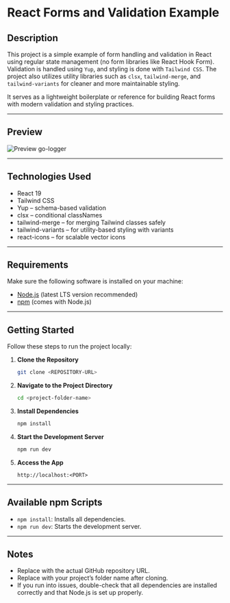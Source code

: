 # React Forms and Validation Example

## Description

This project is a simple example of form handling and validation in React using regular state management (no form libraries like React Hook Form). Validation is handled using `Yup`, and styling is done with `Tailwind CSS`. The project also utilizes utility libraries such as `clsx`, `tailwind-merge`, and `tailwind-variants` for cleaner and more maintainable styling.

It serves as a lightweight boilerplate or reference for building React forms with modern validation and styling practices.

---

## **Preview**

![Preview go-logger](https://media1.giphy.com/media/v1.Y2lkPTc5MGI3NjExdnFhZm10cDdqeG5wZnV1eXk2cTFqOWVmNmNjbXFzcGxrbGpzb3FmMyZlcD12MV9pbnRlcm5hbF9naWZfYnlfaWQmY3Q9Zw/In6RlbdP61Ot8lBN14/giphy.gif)

---

## Technologies Used

- React 19
- Tailwind CSS
- Yup – schema-based validation
- clsx – conditional classNames
- tailwind-merge – for merging Tailwind classes safely
- tailwind-variants – for utility-based styling with variants
- react-icons – for scalable vector icons

---

## Requirements

Make sure the following software is installed on your machine:

- [Node.js](https://nodejs.org/) (latest LTS version recommended)
- [npm](https://www.npmjs.com/) (comes with Node.js)

---

## Getting Started

Follow these steps to run the project locally:

1. **Clone the Repository**

   ```bash
   git clone <REPOSITORY-URL>
   ```

2. **Navigate to the Project Directory**

   ```bash
   cd <project-folder-name>
   ```

3. **Install Dependencies**

   ```bash
   npm install
   ```

4. **Start the Development Server**

   ```bash
   npm run dev
   ```

5. **Access the App**

   ```
   http://localhost:<PORT>
   ```

---

## Available npm Scripts

- `npm install`: Installs all dependencies.
- `npm run dev`: Starts the development server.

---

## Notes

- Replace <REPOSITORY-URL> with the actual GitHub repository URL.
- Replace <project-folder-name> with your project’s folder name after cloning.
- If you run into issues, double-check that all dependencies are installed correctly and that Node.js is set up properly.

